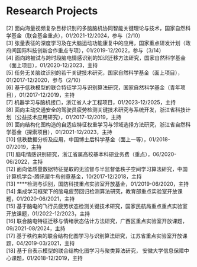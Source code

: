 # Research Projects

 
[2] 面向海量视频复杂目标识别的多脑脑机协同智能关键理论与技术，国家自然科学基金（联合基金重点），01/2021-12/2024，参与（2/10）       
[3] 张量表征的深度学习及在大脑运动功能康复中的应用，国家重点研发计划（政府间国际科技创新合作重点专项），01/2019-12/2022，参与（3/14）       
[4] 面向跨被试与跨时段脑电情感识别的知识迁移方法研究，国家自然科学基金（面上项目），01/2020-12/2023，主持  
[5] 任务无关脑纹识别的若干关键技术研究，国家自然科学基金（面上项目），01/2017-12/2020，参与（2/10）    
[6]	基于低秩模型的联合特征学习与识别算法研究，国家自然科学基金（青年项目），01/2017-12/2019，主持   
[7] 机器学习与脑机接口，浙江省人才工程项目，01/2023-12/2025，主持   
[8]	面向主动交通安全的驾驶员疲劳检测关键技术研究与系统开发，浙江省科技计划（公益技术应用研究），01/2017-12/2019，主持     
[9]	面向结构化图构造的自适应特征权重学习与邻域选择方法研究，浙江省自然科学基金（探索项目），01/2021-12/2023，主持  
[10]	低秩数据分析及应用，中国博士后科学基金（面上一等），01/2018-07/2019，主持  
[11] 脑电情感识别研究，浙江省属高校基本科研业务费（重点），06/2020-06/2022，主持  
[12] 面向低质量数据特征提取的无监督与半监督低秩子空间学习算法研究，中国计算机学会-腾讯犀牛鸟创意基金，10/2017-12/2018，主持  
[13] ****检测与识别，国防科技重点实验室开放基金，01/2019-06/2020，主持  
[14] 集成学习框架下的脑电疲劳回归检测算法研究，教育部重点实验室开放课题，01/2020-06/2021，主持  
[15] 基于脑电的飞行员疲劳状态检测关键技术研究，国家民航局重点重点实验室开放课题，01/2022-12/2023，主持  
[16] 联合脑电特征迁移与情绪状态估计方法研究，广西区重点实验室开放课题，09/2021-08/2024，主持  
[17] 基于秩约束的联合结构化图学习与识别算法研究，江苏省重点实验室开放课题，04/2019-03/2021，主持  
[18] 基于自表示模型的联合结构化图学习与聚类算法研究， 安徽大学信息保障中心课题，01/2018-12/2019，主持    
